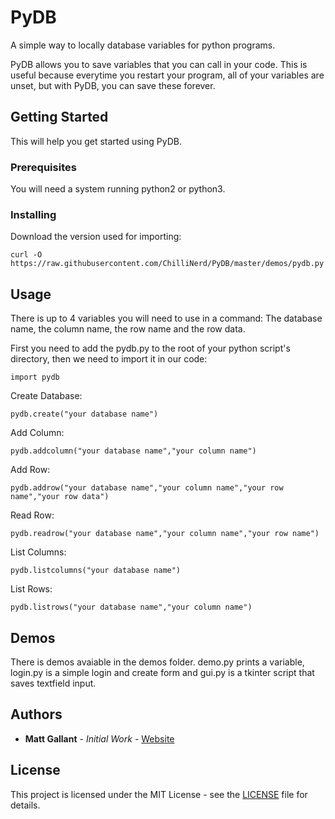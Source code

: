 # PyDB

A simple way to locally database variables for python programs.

PyDB allows you to save variables that you can call in your code. This is useful because everytime you restart your program, all of your variables are unset, but with PyDB, you can save these forever.

## Getting Started

This will help you get started using PyDB.

### Prerequisites

You will need a system running python2 or python3.

### Installing

Download the version used for importing:

```
curl -O https://raw.githubusercontent.com/ChilliNerd/PyDB/master/demos/pydb.py
```

## Usage

There is up to 4 variables you will need to use in a command: The database name, the column name, the row name and the row data.

First you need to add the pydb.py to the root of your python script's directory, then we need to import it in our code:
```
import pydb
```

Create Database:
```
pydb.create("your database name")
```

Add Column:
```
pydb.addcolumn("your database name","your column name")
```

Add Row:
```
pydb.addrow("your database name","your column name","your row name","your row data")
```

Read Row:
```
pydb.readrow("your database name","your column name","your row name")
```

List Columns:
```
pydb.listcolumns("your database name")
```

List Rows:
```
pydb.listrows("your database name","your column name")
```

## Demos

There is demos avaiable in the demos folder. demo.py prints a variable, login.py is a simple login and create form and gui.py is a tkinter script that saves textfield input.

## Authors

* **Matt Gallant** - *Initial Work* - [Website](http://chillinerd.github.io)

## License

This project is licensed under the MIT License - see the [LICENSE](LICENSE) file for details.
